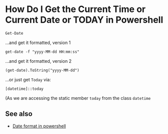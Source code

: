 ﻿# How Do I Get the Current Time or Current Date or TODAY in Powershell

	Get-Date

...and get it formatted, version 1

	get-date -f "yyyy-MM-dd HH:mm:ss"

...and get it formatted, version 2

	(get-date).ToString("yyyy-MM-dd")

...or just get `Today` via:

	[datetime]::today

(As we are accessing the static member `today` from the class `datetime`

## See also

- [Date format in powershell](date_format.md)

